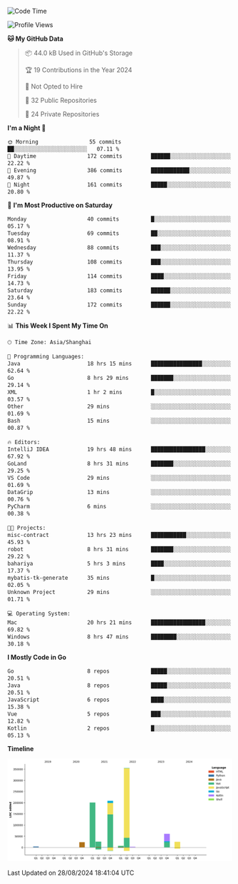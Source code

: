 <!--START_SECTION:waka-->
![Code Time](http://img.shields.io/badge/Code%20Time-2%2C636%20hrs%2056%20mins-blue)

![Profile Views](http://img.shields.io/badge/Profile%20Views-0-blue)

**🐱 My GitHub Data** 

> 📦 44.0 kB Used in GitHub's Storage 
 > 
> 🏆 19 Contributions in the Year 2024
 > 
> 🚫 Not Opted to Hire
 > 
> 📜 32 Public Repositories 
 > 
> 🔑 24 Private Repositories 
 > 
**I'm a Night 🦉** 

```text
🌞 Morning                55 commits          ██░░░░░░░░░░░░░░░░░░░░░░░   07.11 % 
🌆 Daytime                172 commits         ██████░░░░░░░░░░░░░░░░░░░   22.22 % 
🌃 Evening                386 commits         ████████████░░░░░░░░░░░░░   49.87 % 
🌙 Night                  161 commits         █████░░░░░░░░░░░░░░░░░░░░   20.80 % 
```
📅 **I'm Most Productive on Saturday** 

```text
Monday                   40 commits          █░░░░░░░░░░░░░░░░░░░░░░░░   05.17 % 
Tuesday                  69 commits          ██░░░░░░░░░░░░░░░░░░░░░░░   08.91 % 
Wednesday                88 commits          ███░░░░░░░░░░░░░░░░░░░░░░   11.37 % 
Thursday                 108 commits         ███░░░░░░░░░░░░░░░░░░░░░░   13.95 % 
Friday                   114 commits         ████░░░░░░░░░░░░░░░░░░░░░   14.73 % 
Saturday                 183 commits         ██████░░░░░░░░░░░░░░░░░░░   23.64 % 
Sunday                   172 commits         ██████░░░░░░░░░░░░░░░░░░░   22.22 % 
```


📊 **This Week I Spent My Time On** 

```text
🕑︎ Time Zone: Asia/Shanghai

💬 Programming Languages: 
Java                     18 hrs 15 mins      ████████████████░░░░░░░░░   62.64 % 
Go                       8 hrs 29 mins       ███████░░░░░░░░░░░░░░░░░░   29.14 % 
XML                      1 hr 2 mins         █░░░░░░░░░░░░░░░░░░░░░░░░   03.57 % 
Other                    29 mins             ░░░░░░░░░░░░░░░░░░░░░░░░░   01.69 % 
Bash                     15 mins             ░░░░░░░░░░░░░░░░░░░░░░░░░   00.87 % 

🔥 Editors: 
IntelliJ IDEA            19 hrs 48 mins      █████████████████░░░░░░░░   67.92 % 
GoLand                   8 hrs 31 mins       ███████░░░░░░░░░░░░░░░░░░   29.25 % 
VS Code                  29 mins             ░░░░░░░░░░░░░░░░░░░░░░░░░   01.69 % 
DataGrip                 13 mins             ░░░░░░░░░░░░░░░░░░░░░░░░░   00.76 % 
PyCharm                  6 mins              ░░░░░░░░░░░░░░░░░░░░░░░░░   00.38 % 

🐱‍💻 Projects: 
misc-contract            13 hrs 23 mins      ███████████░░░░░░░░░░░░░░   45.93 % 
robot                    8 hrs 31 mins       ███████░░░░░░░░░░░░░░░░░░   29.22 % 
bahariya                 5 hrs 3 mins        ████░░░░░░░░░░░░░░░░░░░░░   17.37 % 
mybatis-tk-generate      35 mins             █░░░░░░░░░░░░░░░░░░░░░░░░   02.05 % 
Unknown Project          29 mins             ░░░░░░░░░░░░░░░░░░░░░░░░░   01.71 % 

💻 Operating System: 
Mac                      20 hrs 21 mins      █████████████████░░░░░░░░   69.82 % 
Windows                  8 hrs 47 mins       ████████░░░░░░░░░░░░░░░░░   30.18 % 
```

**I Mostly Code in Go** 

```text
Go                       8 repos             █████░░░░░░░░░░░░░░░░░░░░   20.51 % 
Java                     8 repos             █████░░░░░░░░░░░░░░░░░░░░   20.51 % 
JavaScript               6 repos             ████░░░░░░░░░░░░░░░░░░░░░   15.38 % 
Vue                      5 repos             ███░░░░░░░░░░░░░░░░░░░░░░   12.82 % 
Kotlin                   2 repos             █░░░░░░░░░░░░░░░░░░░░░░░░   05.13 % 
```



**Timeline**

![Lines of Code chart](https://raw.githubusercontent.com/youtiaoguagua/youtiaoguagua/master/assets/bar_graph.png)


 Last Updated on 28/08/2024 18:41:04 UTC
<!--END_SECTION:waka-->